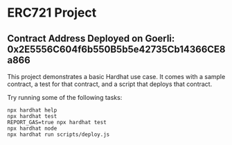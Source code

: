 # ERC721 Project 
## Contract Address Deployed on Goerli: 0x2E5556C604f6b550B5b5e42735Cb14366CE8a866

This project demonstrates a basic Hardhat use case. It comes with a sample contract, a test for that contract, and a script that deploys that contract.

Try running some of the following tasks:

```shell
npx hardhat help
npx hardhat test
REPORT_GAS=true npx hardhat test
npx hardhat node
npx hardhat run scripts/deploy.js
```

